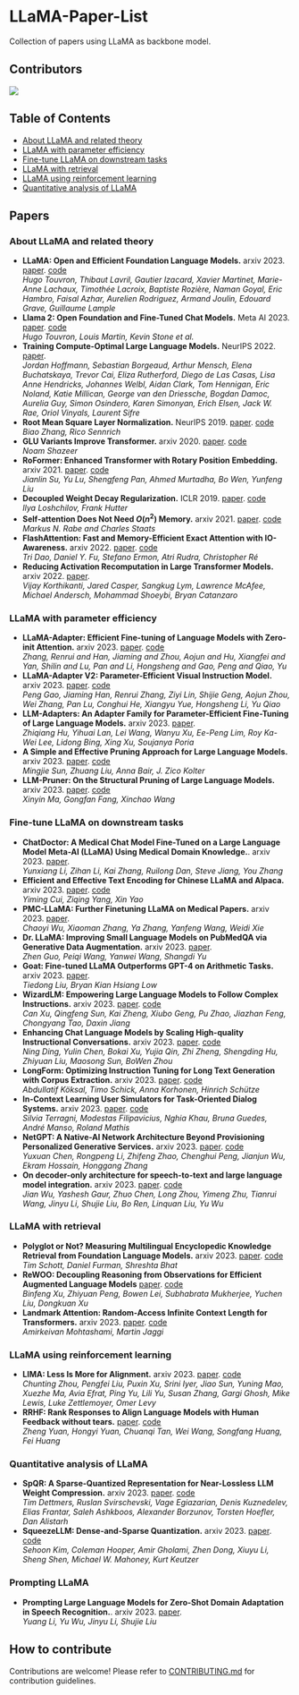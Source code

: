 # LLaMA-Paper-List

Collection of papers using LLaMA as backbone model.

## Contributors

<a href="https://github.com/jacksonchen1998/LLaMA-Paper-List/graphs/contributors">
  <img src="http://contributors.nn.ci/api?repo=jacksonchen1998/LLaMA-Paper-List" />
</a>

## Table of Contents

- [About LLaMA and related theory](#about-llama-and-related-theory)
- [LLaMA with parameter efficiency](#llama-with-parameter-efficiency)
- [Fine-tune LLaMA on downstream tasks](#fine-tune-llama-on-downstream-tasks)
- [LLaMA with retrieval](#llama-with-retrieval)
- [LLaMA using reinforcement learning](#llama-using-reinforcement-learning)
- [Quantitative analysis of LLaMA](#quantitative-analysis-of-llama)

## Papers

### About LLaMA and related theory

- **LLaMA: Open and Efficient Foundation Language Models.** arxiv 2023. [paper](https://arxiv.org/abs/2302.13971). [code](https://github.com/facebookresearch/llama/tree/llama_v1)<br />
*Hugo Touvron, Thibaut Lavril, Gautier Izacard, Xavier Martinet, Marie-Anne Lachaux, Timothée Lacroix, Baptiste Rozière, Naman Goyal, Eric Hambro, Faisal Azhar, Aurelien Rodriguez, Armand Joulin, Edouard Grave, Guillaume Lample*
- **Llama 2: Open Foundation and Fine-Tuned Chat Models.** Meta AI 2023. [paper](https://ai.meta.com/research/publications/llama-2-open-foundation-and-fine-tuned-chat-models/). [code](https://github.com/facebookresearch/llama/tree/main) <br />
*Hugo Touvron, Louis Martin, Kevin Stone et al.*
- **Training Compute-Optimal Large Language Models.** NeurIPS 2022. [paper](https://arxiv.org/abs/2203.15556).<br />
*Jordan Hoffmann, Sebastian Borgeaud, Arthur Mensch, Elena Buchatskaya, Trevor Cai, Eliza Rutherford, Diego de Las Casas, Lisa Anne Hendricks, Johannes Welbl, Aidan Clark, Tom Hennigan, Eric Noland, Katie Millican, George van den Driessche, Bogdan Damoc, Aurelia Guy, Simon Osindero, Karen Simonyan, Erich Elsen, Jack W. Rae, Oriol Vinyals, Laurent Sifre*
- **Root Mean Square Layer Normalization.** NeurIPS 2019. [paper](https://arxiv.org/abs/1910.07467). [code](https://github.com/bzhangGo/rmsnorm) <br />
*Biao Zhang, Rico Sennrich*
- **GLU Variants Improve Transformer.** arxiv 2020. [paper](https://arxiv.org/abs/2002.05202). [code](https://github.com/Rishit-dagli/GLU) <br />
*Noam Shazeer*
- **RoFormer: Enhanced Transformer with Rotary Position Embedding.** arxiv 2021. [paper](https://arxiv.org/abs/2104.09864). [code](https://github.com/ZhuiyiTechnology/roformer) <br />
*Jianlin Su, Yu Lu, Shengfeng Pan, Ahmed Murtadha, Bo Wen, Yunfeng Liu*
- **Decoupled Weight Decay Regularization.** ICLR 2019. [paper](https://arxiv.org/abs/1711.05101). [code](https://github.com/loshchil/AdamW-and-SGDW) <br />
*Ilya Loshchilov, Frank Hutter*
- **Self-attention Does Not Need $O(n^2)$ Memory.** arxiv 2021. [paper](https://arxiv.org/abs/2112.05682). [code](https://github.com/lucidrains/memory-efficient-attention-pytorch) <br />
*Markus N. Rabe and Charles Staats*
- **FlashAttention: Fast and Memory-Efficient Exact Attention with IO-Awareness.** arxiv 2022. [paper](https://arxiv.org/abs/2205.14135). [code](https://github.com/HazyResearch/flash-attention) <br />
*Tri Dao, Daniel Y. Fu, Stefano Ermon, Atri Rudra, Christopher Ré*
- **Reducing Activation Recomputation in Large Transformer Models.** arxiv 2022. [paper](https://arxiv.org/abs/2205.14135). <br />
*Vijay Korthikanti, Jared Casper, Sangkug Lym, Lawrence McAfee, Michael Andersch, Mohammad Shoeybi, Bryan Catanzaro*

### LLaMA with parameter efficiency

- **LLaMA-Adapter: Efficient Fine-tuning of Language Models with Zero-init Attention.** arxiv 2023. [paper](https://arxiv.org/abs/2303.16199). [code](https://github.com/ZrrSkywalker/LLaMA-Adapter)<br />
*Zhang, Renrui and Han, Jiaming and Zhou, Aojun and Hu, Xiangfei and Yan, Shilin and Lu, Pan and Li, Hongsheng and Gao, Peng and Qiao, Yu*
- **LLaMA-Adapter V2: Parameter-Efficient Visual Instruction Model.** arxiv 2023. [paper](https://arxiv.org/abs/2304.15010). [code](https://github.com/ZrrSkywalker/LLaMA-Adapter)<br />
*Peng Gao, Jiaming Han, Renrui Zhang, Ziyi Lin, Shijie Geng, Aojun Zhou, Wei Zhang, Pan Lu, Conghui He, Xiangyu Yue, Hongsheng Li, Yu Qiao*
- **LLM-Adapters: An Adapter Family for Parameter-Efficient Fine-Tuning of Large Language Models.** arxiv 2023. [paper](https://arxiv.org/abs/2304.01933).<br />
*Zhiqiang Hu, Yihuai Lan, Lei Wang, Wanyu Xu, Ee-Peng Lim, Roy Ka-Wei Lee, Lidong Bing, Xing Xu, Soujanya Poria*
- **A Simple and Effective Pruning Approach for Large Language Models.** arxiv 2023. [paper](https://arxiv.org/abs/2306.11695v1). [code](https://github.com/locuslab/wanda) <br />
*Mingjie Sun, Zhuang Liu, Anna Bair, J. Zico Kolter*
- **LLM-Pruner: On the Structural Pruning of Large Language Models.** arxiv 2023. [paper](https://arxiv.org/abs/2305.11627v2). [code](https://github.com/horseee/llm-pruner) <br />
*Xinyin Ma, Gongfan Fang, Xinchao Wang*

### Fine-tune LLaMA on downstream tasks

- **ChatDoctor: A Medical Chat Model Fine-Tuned on a Large Language Model Meta-AI (LLaMA) Using Medical Domain Knowledge.**. arxiv 2023. [paper](https://arxiv.org/abs/2303.14070).<br />
*Yunxiang Li, Zihan Li, Kai Zhang, Ruilong Dan, Steve Jiang, You Zhang*
- **Efficient and Effective Text Encoding for Chinese LLaMA and Alpaca.** arxiv 2023. [paper](https://arxiv.org/abs/2304.08177). [code](https://github.com/ymcui/Chinese-LLaMA-Alpaca)<br />
*Yiming Cui, Ziqing Yang, Xin Yao*
- **PMC-LLaMA: Further Finetuning LLaMA on Medical Papers.** arxiv 2023. [paper](https://arxiv.org/abs/2304.14454).<br />
*Chaoyi Wu, Xiaoman Zhang, Ya Zhang, Yanfeng Wang, Weidi Xie*
- **Dr. LLaMA: Improving Small Language Models on PubMedQA
via Generative Data Augmentation.** arxiv 2023. [paper](https://arxiv.org/abs/2305.07804).<br />
*Zhen Guo, Peiqi Wang, Yanwei Wang, Shangdi Yu*
- **Goat: Fine-tuned LLaMA Outperforms GPT-4 on Arithmetic Tasks.** arxiv 2023. [paper](https://arxiv.org/abs/2305.14201).<br />
*Tiedong Liu, Bryan Kian Hsiang Low*
- **WizardLM: Empowering Large Language Models to Follow Complex Instructions.** arxiv 2023. [paper](https://arxiv.org/abs/2304.12244v2). [code](https://github.com/nlpxucan/wizardlm) <br />
*Can Xu, Qingfeng Sun, Kai Zheng, Xiubo Geng, Pu Zhao, Jiazhan Feng, Chongyang Tao, Daxin Jiang*
- **Enhancing Chat Language Models by Scaling High-quality Instructional Conversations.** arxiv 2023. [paper](https://arxiv.org/abs/2305.14233v1). [code](https://github.com/thunlp/ultrachat) <br />
*Ning Ding, Yulin Chen, Bokai Xu, Yujia Qin, Zhi Zheng, Shengding Hu, Zhiyuan Liu, Maosong Sun, BoWen Zhou*
- **LongForm: Optimizing Instruction Tuning for Long Text Generation with Corpus Extraction.** arxiv 2023. [paper](https://arxiv.org/abs/2304.08460v1). [code](https://github.com/akoksal/longform) <br />
*Abdullatif Köksal, Timo Schick, Anna Korhonen, Hinrich Schütze*
- **In-Context Learning User Simulators for Task-Oriented Dialog Systems.** arxiv 2023. [paper](https://arxiv.org/abs/2306.00774v1). [code](https://github.com/telepathylabsai/prompt-based-user-simulator) <br />
*Silvia Terragni, Modestas Filipavicius, Nghia Khau, Bruna Guedes, André Manso, Roland Mathis*
- **NetGPT: A Native-AI Network Architecture Beyond Provisioning Personalized Generative Services.** arxiv 2023. [paper](https://arxiv.org/pdf/2307.06148.pdf). [code]() <br />
*Yuxuan Chen, Rongpeng Li, Zhifeng Zhao, Chenghui Peng, Jianjun Wu, Ekram Hossain, Honggang Zhang*
- **On decoder-only architecture for speech-to-text and large language model integration.** arxiv 2023. [paper](https://arxiv.org/pdf/2307.03917.pdf). [code]() <br />
*Jian Wu, Yashesh Gaur, Zhuo Chen, Long Zhou, Yimeng Zhu, Tianrui Wang, Jinyu Li, Shujie Liu, Bo Ren, Linquan Liu, Yu Wu*
### LLaMA with retrieval

- **Polyglot or Not? Measuring Multilingual Encyclopedic Knowledge Retrieval from Foundation Language Models.** arxiv 2023. [paper](https://arxiv.org/abs/2305.13675). [code](https://github.com/daniel-furman/polyglot-or-not) <br />
*Tim Schott, Daniel Furman, Shreshta Bhat*
- **ReWOO: Decoupling Reasoning from Observations for Efficient Augmented Language Models** [paper](https://arxiv.org/abs/2305.18323v1). [code](https://github.com/billxbf/rewoo) <br />
*Binfeng Xu, Zhiyuan Peng, Bowen Lei, Subhabrata Mukherjee, Yuchen Liu, Dongkuan Xu*
- **Landmark Attention: Random-Access Infinite Context Length for Transformers.** arxiv 2023. [paper](https://arxiv.org/abs/2305.16300v1). [code](https://github.com/epfml/landmark-attention) <br />
*Amirkeivan Mohtashami, Martin Jaggi*

### LLaMA using reinforcement learning

- **LIMA: Less Is More for Alignment.** arxiv 2023. [paper](https://arxiv.org/abs/2305.11206v1). [code](https://github.com/h2oai/h2o-llmstudio) <br />
*Chunting Zhou, Pengfei Liu, Puxin Xu, Srini Iyer, Jiao Sun, Yuning Mao, Xuezhe Ma, Avia Efrat, Ping Yu, Lili Yu, Susan Zhang, Gargi Ghosh, Mike Lewis, Luke Zettlemoyer, Omer Levy*
- **RRHF: Rank Responses to Align Language Models with Human Feedback without tears.** [paper](https://arxiv.org/abs/2304.05302v2). [code](https://github.com/ganjinzero/rrhf) <br />
*Zheng Yuan, Hongyi Yuan, Chuanqi Tan, Wei Wang, Songfang Huang, Fei Huang*

### Quantitative analysis of LLaMA

- **SpQR: A Sparse-Quantized Representation for Near-Lossless LLM Weight Compression.** arxiv 2023. [paper](https://arxiv.org/abs/2306.03078v1). [code](https://github.com/vahe1994/spqr) <br />
*Tim Dettmers, Ruslan Svirschevski, Vage Egiazarian, Denis Kuznedelev, Elias Frantar, Saleh Ashkboos, Alexander Borzunov, Torsten Hoefler, Dan Alistarh*
- **SqueezeLLM: Dense-and-Sparse Quantization.** arxiv 2023. [paper](https://arxiv.org/abs/2306.07629v1). [code](https://github.com/squeezeailab/squeezellm) <br />
*Sehoon Kim, Coleman Hooper, Amir Gholami, Zhen Dong, Xiuyu Li, Sheng Shen, Michael W. Mahoney, Kurt Keutzer*
### Prompting LLaMA 
- **Prompting Large Language Models for Zero-Shot Domain Adaptation in Speech Recognition.**. arxiv 2023. [paper](https://arxiv.org/abs/2306.16007).<br />
    *Yuang Li, Yu Wu, Jinyu Li, Shujie Liu*
## How to contribute

Contributions are welcome! Please refer to [CONTRIBUTING.md](CONTRIBUTING.md) for contribution guidelines.
